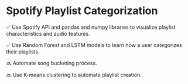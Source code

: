# Spotify Playlist Categorization

✅ Use Spotify API and pandas and numpy libraries to visualize playlist characteristics and audio
features.

✅ Use Random Forest and LSTM models to learn how a user
categorizes their playlists.

🔜 Automate song bucketing process.

🔜 Use K-means clustering to automate playlist creation.


